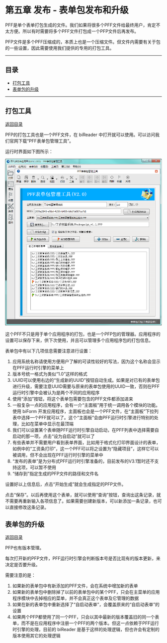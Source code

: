 # 第五章 发布 - 表单包发布和升级

PFF是单个表单打包生成的文件。我们如果将很多个PFF文件给最终用户，肯定不太方便。所以有时需要将多个PFF文件打包成一个PFP文件后再发布。

PFP文件是多个PFF压缩成的，本质上也是一个压缩文件。但文件内需要有关于包的一些设置，因此需要使用我们提供的专用的打包工具。

---

<h2 id="category">目录</h2>

- [打包工具](#打包工具)
- [表单包的升级](#表单包的升级)

---

## 打包工具

[返回目录](#category)

PFP的打包工具也是一个PFF文件，在 biReader 中打开就可以使用。可以访问我们官网下载“PFF表单包管理工具”。

运行时界面如下图所示：

![example](5-3-01.png)

这个PFF不只是用于单个应用程序的打包，也是一个PFP包的管理器。应用程序的设置可以保存下来，供下次使用，并且可以管理多个应用程序包的打包信息。

表单包中有以下几项信息需要注意进行设置：

1. 应用系统名称请使用方便用户了解的可读性较好的写法，因为这个名称会显示在PFF运行时引擎的菜单上
2. 版本号统一格式为类似“1.0”这样的格式
3. UUID可以使用右边的“生成新的UUID”按钮自动生成。如果是对已有的表单包进行升级，需要注意UUID需要与原来的表单包使用的UUID一致，否则在PFF运行时引擎中会被认为是两个不同的应用程序
4. 使用“添加”按钮，将这个表单包需要包含的PFF文件都添加进来
5. 一般复杂一点的应用程序，会有一介“主面板”用于统一调用各个模块的功能。使用 biForm 开发应用程序，主面板也会是一个PFF文件，在“主面板”下拉列表中选择一个PFF就可以了。这个“主面板”会由PFF运行时引擎进行特别的处理，比如在菜单中显示在最顶端
6. 我们可以设置某个表单随PFF运行时引擎自动启动，在PFF列表中选择需要自启动的那一项，点击“设为自启动”就可以了
7. 有些表单并不需要用户看到表单界面，比如用于格式化打印界面设计的表单，如例中的“工资条打印”，这一个PFF可以将之设置为“隐藏项目”，这样它可以被调用，但不会出现在PFF运行时引擎的菜单中　
8. “发布的表单”是为分布式PFF运行时引擎准备的，目前发布的V3.1暂时还不支持这项，可以暂不使用
9. “储存到”指定生成的PFP文件的路径和文件名

设置好以上信息后，点击“开始生成”就会生成指定的PFP文件。

点击“保存”。以后再使用这个表单，就可以使用“查询”按钮，查询出这条记录，就不需要再重新输入各项信息了。如果需要创建新版本，可以新添加一条记录，也可以直接修改这条记录。

## 表单包的升级

[返回目录](#category)

PFP也有版本管理。

每次打开新的PFP文件，PFF运行时引擎会判断版本号是否比现有的版本更新，来决定是否要升级。

需要注意的是：
1. 如果新的表单包中有新添加的PFF文件，会在系统中增加新的表单
2. 如果新的表单包中删除掉了以前的表单包中的某个PFF，只会在主菜单的应用程序模块中去掉相应的菜单，并不会真正这个表单及它管理的数据
3. 如果在新的表单包中重新选择了“自启动表单”，会覆盖原来的“自启动表单”的设置
4. 如果两个PFP都使用了同一个PFF，只会以其中最新的版本覆盖旧的同一个表单，而不是在应用程序中注册一个PFF的两个版本。但这一点依赖于PFF运行时引擎的处理，目前的 biReader 是基于这样的处理逻辑，但也许会有定制的版本使用其它的处理逻辑
